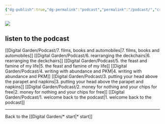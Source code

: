 ```yaml
---
{"dg-publish":true,"dg-permalink":"podcast","permalink":"/podcast/","created":"","updated":""}
---
```



![](https://source.unsplash.com/uT55XxQLQGU/1900x1200)

## listen to the podcast

[[Digital Garden/Podcast/7. films, books and automobiles\|7. films, books and automobiles]]
[[Digital Garden/Podcast/6. rearranging the deckchairs\|6. rearranging the deckchairs]]
[[Digital Garden/Podcast/5. the feast and famine of my life\|5. the feast and famine of my life]]
[[Digital Garden/Podcast/4. writing with abundance and PKM\|4. writing with abundance and PKM]]
[[Digital Garden/Podcast/3. putting your head above the parapet and napkins\|3. putting your head above the parapet and napkins]]
[[Digital Garden/Podcast/2. money for nothing and your chips for free\|2. money for nothing and your chips for free]]
[[Digital Garden/Podcast/1. welcome back to the podcast\|1. welcome back to the podcast]]

---

Back to the [[Digital Garden/* start\|* start]]

